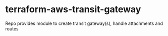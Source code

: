 # terraform-aws-transit-gateway
Repo provides module to create transit gateway(s), handle attachments and routes
